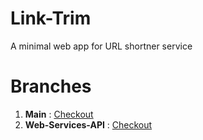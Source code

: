 # Link-Trim
A minimal web app for URL shortner service

# Branches
1. **Main** : <a href="https://github.com/WE-FOSS/Link-Trim/tree/main">Checkout</a>
2. **Web-Services-API** : <a href="https://github.com/WE-FOSS/Link-Trim/tree/Web-Services-API">Checkout</a>
